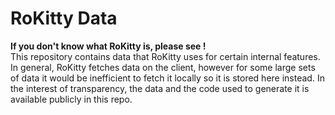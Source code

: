 # RoKitty Data
**If you don't know what RoKitty is, please see <website>!**  
This repository contains data that RoKitty uses for certain internal features.  
In general, RoKitty fetches data on the client, however for some large sets of data it would be inefficient to fetch it locally so it is stored here instead. 
In the interest of transparency, the data and the code used to generate it is available publicly in this repo.
